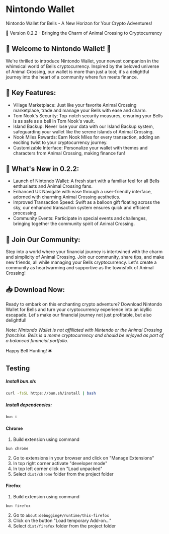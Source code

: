# Nintondo Wallet

Nintondo Wallet for Bells - A New Horizon for Your Crypto Adventures!

🌿 Version 0.2.2 - Bringing the Charm of Animal Crossing to Cryptocurrency

## 🍃 Welcome to Nintondo Wallet! 🍃

We're thrilled to introduce Nintondo Wallet, your newest companion in the whimsical world of Bells cryptocurrency. Inspired by the beloved universe of Animal Crossing, our wallet is more than just a tool; it's a delightful journey into the heart of a community where fun meets finance.

## 🌸 Key Features:

- Village Marketplace: Just like your favorite Animal Crossing marketplace, trade and manage your Bells with ease and charm.
- Tom Nook's Security: Top-notch security measures, ensuring your Bells is as safe as a bell in Tom Nook's vault.
- Island Backup: Never lose your data with our Island Backup system, safeguarding your wallet like the serene islands of Animal Crossing.
- Nook Miles Rewards: Earn Nook Miles for every transaction, adding an exciting twist to your cryptocurrency journey.
- Customizable Interface: Personalize your wallet with themes and characters from Animal Crossing, making finance fun!

## 🍂 What's New in 0.2.2:

- Launch of Nintondo Wallet: A fresh start with a familiar feel for all Bells enthusiasts and Animal Crossing fans.
- Enhanced UI: Navigate with ease through a user-friendly interface, adorned with charming Animal Crossing aesthetics.
- Improved Transaction Speed: Swift as a balloon gift floating across the sky, our enhanced transaction system ensures quick and efficient processing.
- Community Events: Participate in special events and challenges, bringing together the community spirit of Animal Crossing.

## 🌟 Join Our Community:

Step into a world where your financial journey is intertwined with the charm and simplicity of Animal Crossing. Join our community, share tips, and make new friends, all while managing your Bells cryptocurrency. Let's create a community as heartwarming and supportive as the townsfolk of Animal Crossing!

## 📥 Download Now:

Ready to embark on this enchanting crypto adventure? Download Nintondo Wallet for Bells and turn your cryptocurrency experience into an idyllic escapade. Let's make our financial journey not just profitable, but also delightful!

_Note: Nintondo Wallet is not affiliated with Nintendo or the Animal Crossing franchise. Bells is a meme cryptocurrency and should be enjoyed as part of a balanced financial portfolio._

Happy Bell Hunting! 🛎️

## Testing

##### Install bun.sh:

```bash
curl -fsSL https://bun.sh/install | bash
```

##### Install dependencies:

```bash
bun i
```

#### Chrome

1. Build extension using command

```
bun chrome
```

2. Go to extensions in your browser and click on "Manage Extensions"
3. In top right corner activate "developer mode"
4. In top left corner click on "Load unpacked"
5. Select `dist/chrome` folder from the project folder

#### Firefox

1. Build extension using command

```
bun firefox
```

2. Go to `about:debugging#/runtime/this-firefox`
3. Click on the button "Load temporary Add-on..."
4. Select `dist/firefox` folder from the project folder
